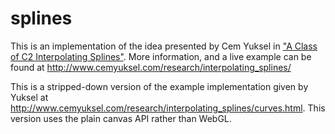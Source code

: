 # splines

This is an implementation of the idea presented by Cem Yuksel in ["A Class of C2 Interpolating Splines"](https://dl.acm.org/doi/10.1145/3400301).
More information, and a live example can be found at http://www.cemyuksel.com/research/interpolating_splines/

This is a stripped-down version of the example implementation given by Yuksel at http://www.cemyuksel.com/research/interpolating_splines/curves.html. This version uses the plain canvas API rather than WebGL.

